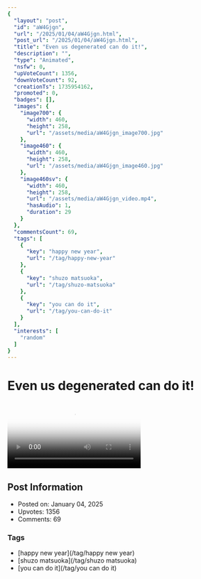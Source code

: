 ```yaml
---
{
  "layout": "post",
  "id": "aW4Gjgn",
  "url": "/2025/01/04/aW4Gjgn.html",
  "post_url": "/2025/01/04/aW4Gjgn.html",
  "title": "Even us degenerated can do it!",
  "description": "",
  "type": "Animated",
  "nsfw": 0,
  "upVoteCount": 1356,
  "downVoteCount": 92,
  "creationTs": 1735954162,
  "promoted": 0,
  "badges": [],
  "images": {
    "image700": {
      "width": 460,
      "height": 258,
      "url": "/assets/media/aW4Gjgn_image700.jpg"
    },
    "image460": {
      "width": 460,
      "height": 258,
      "url": "/assets/media/aW4Gjgn_image460.jpg"
    },
    "image460sv": {
      "width": 460,
      "height": 258,
      "url": "/assets/media/aW4Gjgn_video.mp4",
      "hasAudio": 1,
      "duration": 29
    }
  },
  "commentsCount": 69,
  "tags": [
    {
      "key": "happy new year",
      "url": "/tag/happy-new-year"
    },
    {
      "key": "shuzo matsuoka",
      "url": "/tag/shuzo-matsuoka"
    },
    {
      "key": "you can do it",
      "url": "/tag/you-can-do-it"
    }
  ],
  "interests": [
    "random"
  ]
}
---
```


# Even us degenerated can do it!

<video controls playsinline loop poster="/assets/media/aW4Gjgn_image460.jpg">
  <source src="/assets/media/aW4Gjgn_video.mp4" type="video/mp4">
  Your browser does not support the video tag.
</video>

## Post Information

- Posted on: January 04, 2025
- Upvotes: 1356
- Comments: 69

### Tags

- [happy new year](/tag/happy new year)
- [shuzo matsuoka](/tag/shuzo matsuoka)
- [you can do it](/tag/you can do it)
